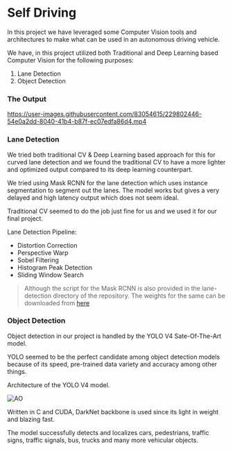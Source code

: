 # Self Driving

In this project we have leveraged some Computer Vision tools and architectures to make what can be used in an autonomous driving vehicle.

We have, in this project utilized both Traditional and Deep Learning based Computer Vision for the following purposes:

1. Lane Detection
2. Object Detection

### The Output

https://user-images.githubusercontent.com/83054615/229802446-54e0a2dd-8040-41b4-b87f-ec07edfa86d4.mp4



### Lane Detection

We tried both traditional CV & Deep Learning based approach for this for curved lane detection and we found the traditional CV to have a more lighter and optimized output compared to its deep learning counterpart.

We tried using Mask RCNN for the lane detection which uses instance segmentation to segment out the lanes.
The model works but gives a very delayed and high latency output which does not seem ideal.

Traditional CV seemed to do the job just fine for us and we used it for our final project.

Lane Detection Pipeline:
- Distortion Correction
- Perspective Warp
- Sobel Filtering
- Histogram Peak Detection
- Sliding Window Search

> Although the script for the Mask RCNN is also provided in the lane-detection directory of the repository.
> The weights for the same can be downloaded from [here](https://drive.google.com/drive/u/0/folders/1iUb0URArB2C6-X3DOzv80k0jRYzgccWB)

### Object Detection

Object detection in our project is handled by the YOLO V4 Sate-Of-The-Art model.

YOLO seemed to be the perfect candidate among object detection models because of its speed, pre-trained data variety and accuracy among other things.

Architecture of the YOLO V4 model.

![AO](https://user-images.githubusercontent.com/67366599/229793388-869c44d4-aced-4ddd-8c6b-7cbcd547eb7a.png)

Written in C and CUDA, DarkNet backbone is used since its light in weight and blazing fast.

The model successfully detects and localizes cars, pedestrians, traffic signs, traffic signals, bus, trucks and many more vehicular objects.
